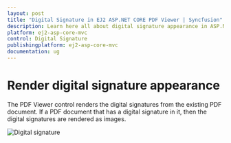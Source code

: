 ```yaml
---
layout: post
title: "Digital Signature in EJ2 ASP.NET CORE PDF Viewer | Syncfusion"
description: Learn here all about digital signature appearance in ASP.NET CORE PDF Viewer component of Syncfusion Essential JS 2 and more.
platform: ej2-asp-core-mvc
control: Digital Signature
publishingplatform: ej2-asp-core-mvc
documentation: ug
---
```


# Render digital signature appearance

The PDF Viewer control renders the digital signatures from the existing PDF document. If a PDF document that has a digital signature in it, then the digital signatures are rendered as images.

![Digital signature](./images/pdfviewer-digitalsignature.png)
